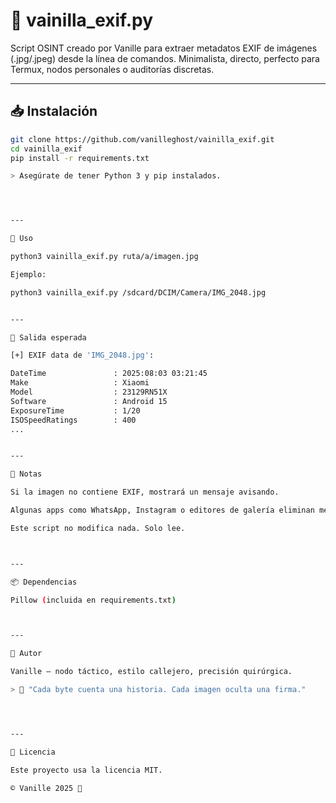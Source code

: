 # 🥀 vainilla_exif.py

Script OSINT creado por Vanille para extraer metadatos EXIF de imágenes (.jpg/.jpeg) desde la línea de comandos. Minimalista, directo, perfecto para Termux, nodos personales o auditorías discretas.

---

## 📥 Instalación

```bash
git clone https://github.com/vanilleghost/vainilla_exif.git
cd vainilla_exif
pip install -r requirements.txt

> Asegúrate de tener Python 3 y pip instalados.




---

🚀 Uso

python3 vainilla_exif.py ruta/a/imagen.jpg

Ejemplo:

python3 vainilla_exif.py /sdcard/DCIM/Camera/IMG_2048.jpg


---

📌 Salida esperada

[+] EXIF data de 'IMG_2048.jpg':

DateTime               : 2025:08:03 03:21:45
Make                   : Xiaomi
Model                  : 23129RN51X
Software               : Android 15
ExposureTime           : 1/20
ISOSpeedRatings        : 400
...


---

🛑 Notas

Si la imagen no contiene EXIF, mostrará un mensaje avisando.

Algunas apps como WhatsApp, Instagram o editores de galería eliminan metadatos automáticamente.

Este script no modifica nada. Solo lee.



---

📦 Dependencias

Pillow (incluida en requirements.txt)



---

🧠 Autor

Vanille – nodo táctico, estilo callejero, precisión quirúrgica.

> 🐚 "Cada byte cuenta una historia. Cada imagen oculta una firma."




---

📝 Licencia

Este proyecto usa la licencia MIT.

© Vanille 2025 🖤
